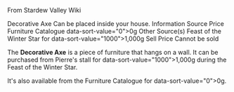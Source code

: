 From Stardew Valley Wiki

Decorative Axe Can be placed inside your house. Information Source Price Furniture Catalogue data-sort-value="0"&gt;0g Other Source(s) Feast of the Winter Star for data-sort-value="1000"&gt;1,000g Sell Price Cannot be sold

The **Decorative Axe** is a piece of furniture that hangs on a wall. It can be purchased from Pierre's stall for data-sort-value="1000"&gt;1,000g during the Feast of the Winter Star.

It's also available from the Furniture Catalogue for data-sort-value="0"&gt;0g.